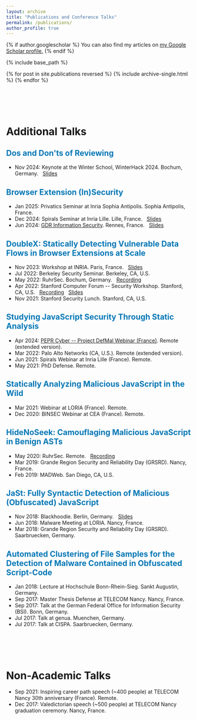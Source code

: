 ```yaml
---
layout: archive
title: "Publications and Conference Talks"
permalink: /publications/
author_profile: true
---
```


{% if author.googlescholar %}
  You can also find my articles on <u><a href="https://scholar.google.com/citations?hl=en&user=NuD8rUoAAAAJ">my Google Scholar profile</a>.</u>
{% endif %}

{% include base_path %}

{% for post in site.publications reversed %}
  {% include archive-single.html %}
{% endfor %}



<style>
  .bottom-one {margin-bottom: 1cm;}
  .bottom-two {margin-bottom: 3cm;}
</style>

<p class="bottom-two">
<h1 class="page__title">Additional Talks</h1>
</p>


## <span style="color:rgb(0, 119, 181)"> Dos and Don'ts of Reviewing  </span>
* Nov 2024: Keynote at the Winter School, WinterHack 2024. Bochum, Germany. &nbsp; [Slides](https://aurore54f.github.io/papers/fass2024reviewing-winterhack.talk.pdf)


## <span style="color:rgb(0, 119, 181)"> Browser Extension (In)Security  </span>
* Jan 2025: Privatics Seminar at Inria Sophia Antipolis. Sophia Antipolis, France.
* Dec 2024: Spirals Seminar at Inria Lille. Lille, France. &nbsp; [Slides](https://aurore54f.github.io/papers/fass2024browserextensions-spirals.talk.pdf)
* Jun 2024: [GDR Information Security](https://gdr-secu-jn2024.sciencesconf.org). Rennes, France. &nbsp; [Slides](https://aurore54f.github.io/papers/fass2024browserextensions-gdr.talk.pdf)


## <span style="color:rgb(0, 119, 181)"> DoubleX: Statically Detecting Vulnerable Data Flows in Browser Extensions at Scale  </span>
* Nov 2023: Workshop at INRIA. Paris, France. &nbsp; [Slides](https://aurore54f.github.io/papers/fass2023doublexinria.talk.pdf)
* Jul 2022: Berkeley Security Seminar. Berkeley, CA, U.S.
* May 2022: RuhrSec. Bochum, Germany. &nbsp; [Recording](https://www.youtube.com/watch?v=4rDbayVRuu8)
* Apr 2022: Stanford Computer Forum -- Security Workshop. Stanford, CA, U.S. &nbsp; [Recording](https://www.youtube.com/watch?v=gJcYjpYMDxE&list=PLqYw1C4YGfr3uC5jPER2dXiYEF2P_dG-5&index=8) &nbsp; [Slides](https://aurore54f.github.io/papers/fass2022doublexstanford.talk.pdf)
* Nov 2021: Stanford Security Lunch. Stanford, CA, U.S.


## <span style="color:rgb(0, 119, 181)"> Studying JavaScript Security Through Static Analysis </span>

* Apr 2024: [PEPR Cyber -- Project DefMal Webinar (France)](https://www.loria.fr/event/studying-javascript-security-through-static-analysis-detection-of-malicious-and-vulnerable-code-defmal-webinar-with-aurore-fass/). Remote (extended version).
* Mar 2022: Palo Alto Networks (CA, U.S.). Remote (extended version).
* Jun 2021: Spirals Webinar at Inria Lille (France). Remote.
* May 2021: PhD Defense. Remote.


## <span style="color:rgb(0, 119, 181)"> Statically Analyzing Malicious JavaScript in the Wild </span>

* Mar 2021: Webinar at LORIA (France). Remote.
* Dec 2020: BINSEC Webinar at CEA (France). Remote.


## <span style="color:rgb(0, 119, 181)"> HideNoSeek: Camouflaging Malicious JavaScript in Benign ASTs </span>

* May 2020: RuhrSec. Remote. &nbsp; [Recording](https://www.youtube.com/watch?v=hhyXRRdjbls)
* Mar 2019: Grande Region Security and Reliability Day (GRSRD). Nancy, France.
* Feb 2019: MADWeb. San Diego, CA, U.S.


## <span style="color:rgb(0, 119, 181)"> JaSt: Fully Syntactic Detection of Malicious (Obfuscated) JavaScript </span>

* Nov 2018: Blackhoodie. Berlin, Germany. &nbsp; [Slides](https://blackhoodie.re/assets/archive/JaSt_blackhoodie.pdf)
* Jun 2018: Malware Meeting at LORIA. Nancy, France.
* Mar 2018: Grande Region Security and Reliability Day (GRSRD). Saarbruecken, Germany.


## <span style="color:rgb(0, 119, 181)"> Automated Clustering of File Samples for the Detection of Malware Contained in Obfuscated Script-Code </span>

* Jan 2018: Lecture at Hochschule Bonn-Rhein-Sieg. Sankt Augustin, Germany.
* Sep 2017: Master Thesis Defense at TELECOM Nancy. Nancy, France.
* Sep 2017: Talk at the German Federal Office for Information Security (BSI). Bonn, Germany.
* Jul 2017: Talk at genua. Muenchen, Germany.
* Jul 2017: Talk at CISPA. Saarbruecken, Germany.



<style>
  .bottom-one {margin-bottom: 1cm;}
  .bottom-two {margin-bottom: 3cm;}
</style>

<p class="bottom-two">
<h1 class="page__title">Non-Academic Talks</h1>
</p>

* Sep 2021: Inspiring career path speech (~400 people) at TELECOM Nancy 30th anniversary (France). Remote.
* Dec 2017: Valedictorian speech (~500 people) at TELECOM Nancy graduation ceremony. Nancy, France.
